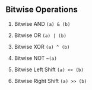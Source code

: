 ## Bitwise Operations

1. Bitwise AND
    `(a) & (b)`

2. Bitwise OR
    `(a) | (b)`
    
3. Bitwise XOR
    `(a) ^ (b)`
    
4. Bitwise NOT
    `~(a)`
    
5. Bitwise Left Shift
    `(a) << (b)`
    
6. Bitwise Right Shift
    `(a) >> (b)`